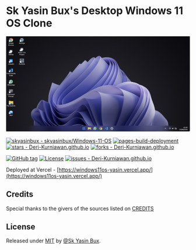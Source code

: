 # Sk Yasin Bux's Desktop Windows 11 OS Clone

![Preview](https://github.com/skyasinbux/Windows-11-OS/blob/main/Preview.png)

[![skyasinbux - skyasinbux/Windows-11-OS](https://img.shields.io/static/v1?label=Deri-Kurniawan&message=Deri-Kurniawan.github.io&color=blue&logo=github)](https://github.com/skyasinbux/Windows-11-OS/ "Go to GitHub repo")
[![pages-build-deployment](https://github.com/skyasinbux/Windows-11-OS/actions/workflows/pages/pages-build-deployment/badge.svg?branch=main)](https://github.com/Deri-Kurniawan/Deri-Kurniawan.github.io/actions/workflows/pages/pages-build-deployment)
[![stars - Deri-Kurniawan.github.io](https://img.shields.io/github/stars/Deri-Kurniawan/Deri-Kurniawan.github.io?style=social)](https://github.com/skyasinbux/Windows-11-OS)
[![forks - Deri-Kurniawan.github.io](https://img.shields.io/github/forks/Deri-Kurniawan/Deri-Kurniawan.github.io?style=social)](https://github.com/skyasinbux/Windows-11-OS)

[![GitHub tag](https://img.shields.io/github/tag/Deri-Kurniawan/Deri-Kurniawan.github.io?include_prereleases=&sort=semver&color=blue)](https://github.com/skyasinbux/Windows-11-OS/releases/)
[![License](https://img.shields.io/badge/License-MIT-blue)](#license)
[![issues - Deri-Kurniawan.github.io](https://img.shields.io/github/issues/Deri-Kurniawan/Deri-Kurniawan.github.io)](https://github.com/skyasinbux/Windows-11-OS/issues)

Deployed at Vercel - [https://windows11os-yasin.vercel.app/](https://windows11os-yasin.vercel.app/)

## Credits

Special thanks to the givers of the sources listed on [CREDITS](https://github.com/skyasinbux/Windows-11-OS/blob/main/CREDITS.md)

## License

Released under [MIT](/LICENSE.md) by [@Sk Yasin Bux](https://github.com/skyasinbux).
